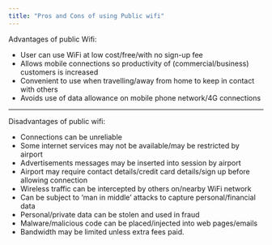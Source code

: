 ```yaml
---
title: "Pros and Cons of using Public wifi"
--- 
```

Advantages of public Wifi:
- User can use WiFi at low cost/free/with no sign-up fee
- Allows mobile connections so productivity of (commercial/business) customers is increased
- Convenient to use when travelling/away from home to keep in contact with others
- Avoids use of data allowance on mobile phone network/4G connections

---

Disadvantages of public wifi:
- Connections can be unreliable
- Some internet services may not be available/may be restricted by airport
- Advertisements messages may be inserted into session by airport
- Airport may require contact details/credit card details/sign up before allowing connection
- Wireless traffic can be intercepted by others on/nearby WiFi network
- Can be subject to ‘man in middle’ attacks to capture personal/financial data
- Personal/private data can be stolen and used in fraud
- Malware/malicious code can be placed/injected into web pages/emails
- Bandwidth may be limited unless extra fees paid.